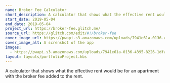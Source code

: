 ```yaml
---
name: Broker Fee Calculator
short_description: A calculator that shows what the effective rent would be for an apartment with the broker fee added to the rent.
start_date: 2019-05-04
end_date: 2019-05-04
project_url: https://broker-fee.glitch.me/
source_url: https://glitch.com/edit/#!/broker-fee
cover_image_url: https://pwapi.s3.amazonaws.com/uploads/7941e61a-0136-4395-8226-1dfa56067b59
cover_image_alt: A screnshot of the app
images:
  - https://pwapi.s3.amazonaws.com/uploads/7941e61a-0136-4395-8226-1dfa56067b59
layout: layouts/portfolioProject.hbs
---
```


A calculator that shows what the effective rent would be for an apartment with the broker fee added to the rent.